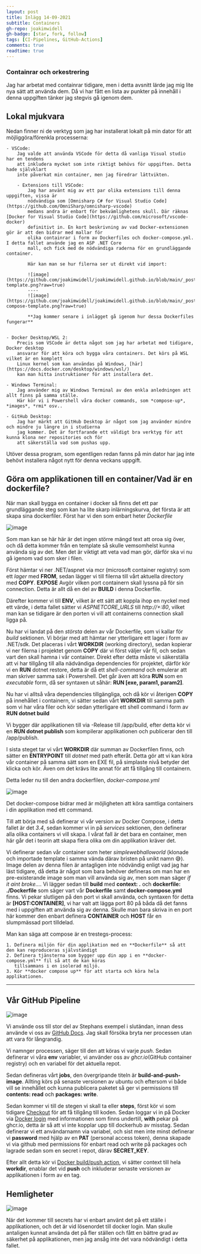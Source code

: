 ```yaml
---
layout: post
title: Inlägg 14-09-2021
subtitle: Containers
gh-repo: joakimwidell
gh-badge: [star, fork, follow]
tags: [CI-Pipelines, GitHub-Actions]
comments: true
readtime: true
---
```


### Containrar och orkestrering

<p1>
Jag har arbetat med containrar tidigare, men i detta avsnitt  lärde jag mig lite nya sätt
att använda dem. Då vi har fått en lista av punkter på innehåll i denna uppgiften
tänker jag stegvis gå igenom dem.
</p1>



## Lokal mjukvara

Nedan finner ni de verktyg som jag har installerat lokalt på min dator för att 
möjliggöra/förenkla processerna:

    - VSCode:
        Jag valde att använda VSCode för detta då vanliga Visual studio har en tendens
        att inkludera mycket som inte riktigt behövs för uppgiften. Detta hade självklart
        inte påverkat min container, men jag föredrar lättvikten.
        
        - Extensions till VSCode:
            Jag har använt mig av ett par olika extensions till denna uppgiften, vissa är
            nödvändiga som [Omnisharp C# for Visual Studio Code](https://github.com/OmniSharp/omnisharp-vscode)
            medans andra är enbart för bekvämlighetens skull. Där räknas [Docker for Visual Studio Code](https://github.com/microsoft/vscode-docker)
            definitivt in. En kort beskrivning av vad Docker-extensionen gör är att den bidrar med mallar för
            olika containrar i form av Dockerfiles och docker-compose.yml. I detta fallet använde jag en ASP .NET Core 
            mall, och fick med de nödvändiga raderna för en grundläggande container.

            Här kan man se hur filerna ser ut direkt vid import:

            ![image](https://github.com/joakimwidell/joakimwidell.github.io/blob/main/_posts/Images/dockerfile-template.png?raw=true)
            ----
            ![image](https://github.com/joakimwidell/joakimwidell.github.io/blob/main/_posts/Images/docker-compose-template.png?raw=true)

            **Jag kommer senare i inlägget gå igenom hur dessa Dockerfiles fungerar** 


    - Docker Desktop/WSL 2:
        Precis som VSCode är detta något som jag har arbetat med tidigare, Docker desktop
        ansvarar för att köra och bygga våra containers. Det körs på WSL vilket är en komplett
        Linux kernel som kan användas på Windows, [här](https://docs.docker.com/desktop/windows/wsl/) 
        kan man hitta instruktioner för att installera det.

    - Windows Terminal:
        Jag använder mig av Windows Terminal av den enkla anledningen att allt finns på samma ställe.
        Här kör vi i Powershell våra docker commands, som *compose-up*, *images*, *rmi* osv..

    - GitHub Desktop:
        Jag har märkt att GitHub Desktop är något som jag använder mindre och mindre ju längre in i studierna
        jag kommer. Det är fortfarande ett väldigt bra verktyg för att kunna klona ner repositories och för
        att säkerställa vad som pushas upp. 

Utöver dessa program, som egentligen redan fanns på min dator har jag inte behövt installera något nytt för
denna veckans uppgift. 


## Göra om applikationen till en container/Vad är en dockerfile?

När man skall bygga en container i docker så finns det ett par grundläggande steg som kan ha lite skarp
inlärningskurva, det första är att skapa sina dockerfiler. Först har vi den som enbart heter *Dockerfile* 

![image](https://github.com/joakimwidell/joakimwidell.github.io/blob/main/_posts/Images/dockerfile-template.png?raw=true)

Som man kan se här här är det ingen större mängd text att oroa sig över, och då detta kommer från en template
så skulle vemsomhelst kunna använda sig av det. Men det är viktigt att veta vad man gör, därför ska vi nu gå igenom
vad som sker i filen.

Först hämtar vi ner .NET/aspnet via mcr (microsoft container registry) som ett *lager* med **FROM**, sedan lägger vi till filerna
till vårt aktuella directory med **COPY**. **EXPOSE** Avgör vilken port containern skall lyssna på för sin connection. Detta 
är allt då en del av **BUILD** i denna Dockerfile. 

Därefter kommer vi till **ENV**, vilket är ett sätt att koppla ihop en nyckel med ett värde, i detta fallet sätter vi
*ASPNETCORE_URLS* till *http://+:80*, vilket man kan se tidigare är den porten vi vill att containerns connection skall
ligga på.

Nu har vi landat på den *största* delen av vår Dockerfile, som vi kallar för *build* sektionen. Vi börjar med att hämtar ner
ytterligare ett lager i form av .NET/sdk. Det placeras i vårt **WORKDIR** (working directory), sedan kopierar vi ner filerna i projektet
genom **COPY** där vi först väljer vår fil, och sedan vart den skall hamna i vår container. Direkt efter detta måste vi säkerställa
att vi har tillgång till alla nädvändiga dependencies för projektet, därför kör vi en **RUN** dotnet restore, detta är då ett 
*shell-command* och emulerar att man skriver samma sak i Powershell. Det går även att köra **RUN** som en *executable* form, då ser syntaxen
ut såhär: **RUN [exe, param1, param2]**.

Nu har vi alltså våra dependencies tillgängliga, och då kör vi återigen **COPY** på innehållet i containern, vi sätter sedan vårt
**WORKDIR** till samma path som vi har våra filer och kör sedan ytterligare ett shell command i form av **RUN dotnet build**

Vi bygger där applikationen till via -Release till /app/build, efter detta kör vi en **RUN dotnet publish** som kompilerar applikationen
och publicerar den till /app/publish.

I sista steget tar vi vårt **WORKDIR** där summan av Dockerfilen finns, och sätter en **ENTRYPOINT** till *dotnet* med path efteråt.
Detta gör att vi kan köra vår container på samma sätt som en EXE fil, på simplaste nivå betyder det klicka och kör. Även om det krävs lite
annat för att få tillgång till containern.

Detta leder nu till den andra dockerfilen, *docker-compose.yml*

![image](https://github.com/joakimwidell/joakimwidell.github.io/blob/main/_posts/Images/docker-compose-template.png?raw=true)

Det docker-compose bidrar med är möjligheten att köra samtliga containers i din applikation med ett command. 

Till att börja med så definerar vi vår version av Docker Compose, i detta fallet är det *3.4*,
sedan kommer vi in på *services* sektionen, den definerar alla olika containers vi vill skapa. I vårat fall
är det bara en container, men här går det i teorin att skapa flera olika om din applikation kräver det.

Vi definerar sedan vår container som heter *simplewebhalloworld* (klonade och importade template i samma vända
därav bristen på unikt namn 😅). Image delen av denna filen är antagligen inte nödvändig enligt vad jag har läst tidigare, då detta är något som bara behöver defineras om man har en pre-existerande image som man vill använda sig av, men som man säger *if it aint broke...*. Vi lägger sedan till **build** med **context: .** och **dockerfile: ./Dockerfile** som säger vart vår **Dockerfile** samt **docker-compose.yml** finns. Vi pekar slutligen på den port vi skall använda, och syntaxen för detta är **[HOST:CONTAINER]**, vi har valt att lägga port 80 på båda då det fanns med i uppgiften att använda sig av denna. Skulle man bara skriva in en port här kommer den enbart definera **CONTAINER** och **HOST** får en slumpmässad port tilldelad. 


Man kan säga att compose är en trestegs-process:

    1. Definera miljön för din applikation med en **Dockerfile** så att den kan reproduceras självständigt
    2. Definera tjänsterna som bygger upp din app i en **docker-compose.yml** fil så att de kan köras
       tillsammans i en isolerad miljö.
    3. Kör **docker compose up** för att starta och köra hela applikationen.

------

## Vår GitHub Pipeline

![image](https://github.com/joakimwidell/joakimwidell.github.io/blob/main/_posts/Images/docker-pipeline.png?raw=true)

Vi använde oss till stor del av Stephans exempel i slutändan, innan dess använde vi oss av [GitHub Docs](https://docs.github.com/en/packages/managing-github-packages-using-github-actions-workflows/publishing-and-installing-a-package-with-github-actions). Jag skall försöka bryta ner processen utan att vara för långrandig.

Vi namnger processen, säger till den att köras vi varje *push*. Sedan definerar vi våra **env** variabler, vi använder oss av *ghcr.io*(GitHub container registry) och en variabel för det aktuella repot.

Sedan defineras vårt **jobs**, den övergripande titeln är **build-and-push-image**. Allting körs på senaste versionen av ubuntu och eftersom vi både vill se innehållet och kunna publicera paketet så ger vi permissions till 
**contents: read** och **packages: write**. 

Sedan kommer vi till de stegen vi skall ta eller **steps**, först kör vi som tidigare [Checkout](https://github.com/actions/checkout) för att få tillgång till koden. Sedan loggar vi in på Docker via [Docker login](https://github.com/docker/login-action) med informationen som finns undertill, **with** pekar på ghcr.io, detta är så att vi inte kopplar upp till dockerhub av misstag. Sedan definerar vi ett användarnamn via variabel, och sist men inte minst definerar vi **password** med hjälp av en **PAT** (personal access token), denna skapade vi via github med permissions för enbart read och write på packages och lagrade sedan som en secret i repot, därav **SECRET_KEY**.

Efter allt detta kör vi [Docker build/push action](https://github.com/docker/build-push-action), vi sätter context till hela **workdir**, enablar det vid **push** och inkluderar senaste versionen av applikationen i form av en tag.



## Hemligheter

![image](https://miodatos.com/wp-content/uploads/2016/10/top-secret-file.jpg)

När det kommer till secrets har vi enbart använt det på ett ställe i applikationen, och det är vid lösenordet till docker login. Man skulle antaligen kunnat använda det på fler ställen och fått en bättre grad av säkerhet på applikationen, men jag ansåg inte det vara nödvändigt i detta fallet.





    